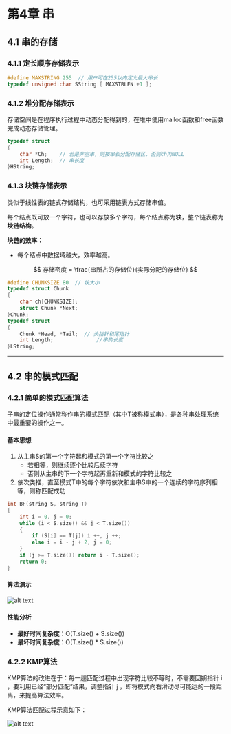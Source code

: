 # 第4章 串

## 4.1 串的存储

### 4.1.1 定长顺序存储表示

``` C++
#define MAXSTRING 255  // 用户可在255以内定义最大串长
typedef unsigned char SString [ MAXSTRLEN +1 ];	
```

### 4.1.2 堆分配存储表示

存储空间是在程序执行过程中动态分配得到的，在堆中使用malloc函数和free函数完成动态存储管理。

``` C++
typedef struct
{
	char *Ch;    // 若是非空串，则按串长分配存储区，否则ch为NULL
	int Length;  // 串长度
}HString;
```

### 4.1.3 块链存储表示

类似于线性表的链式存储结构，也可采用链表方式存储串值。

每个结点既可放一个字符，也可以存放多个字符，每个结点称为**块**，整个链表称为**块链结构**。

**块链的效率：**

- 每个结点中数据域越大，效率越高。

$$
	存储密度 = \frac{串所占的存储位}{实际分配的存储位}
$$

``` C++
#define CHUNKSIZE 80  // 块大小
typedef struct Chunk
{
	char ch[CHUNKSIZE];
	struct Chunk *Next;
}Chunk;
typedef struct
{
	Chunk *Head, *Tail;	 // 头指针和尾指针
	int Length;              //串的长度
}LString;
```
---
## 4.2 串的模式匹配

### 4.2.1 简单的模式匹配算法

子串的定位操作通常称作串的模式匹配（其中T被称模式串），是各种串处理系统中最重要的操作之一。

#### 基本思想
1. 从主串S的第一个字符起和模式的第一个字符比较之
   - 若相等，则继续逐个比较后续字符
   - 否则从主串的下一个字符起再重新和模式的字符比较之
2. 依次类推，直至模式T中的每个字符依次和主串S中的一个连续的字符序列相等，则称匹配成功

``` C++
int BF(string S, string T)
{
	int i = 0, j = 0;
	while (i < S.size() && j < T.size())
	{
		if (S[i] == T[j]) i ++, j ++;
		else i = i - j + 2, j = 0;
	}
	if (j >= T.size()) return i - T.size();
	return 0;
}
```
#### 算法演示
![alt text](https://pic2.zhimg.com/80/v2-7f0ced6c05f25a0ddc48627012450fbd_1440w.webp)

#### 性能分析

- **最好时间复杂度**：O(T.size() + S.size())
- **最坏时间复杂度**：O(T.size() * S.size())

### 4.2.2 KMP算法

KMP算法的改进在于：每一趟匹配过程中出现字符比较不等时，不需要回朔指针 i ，要利用已经“部分匹配”结果，调整指针 j ，即将模式向右滑动尽可能远的一段距离，来提高算法效率。

KMP算法匹配过程示意如下：

![alt text](https://pic2.zhimg.com/80/v2-e6f52632d9776ca67233d0b81504c425_1440w.webp)

